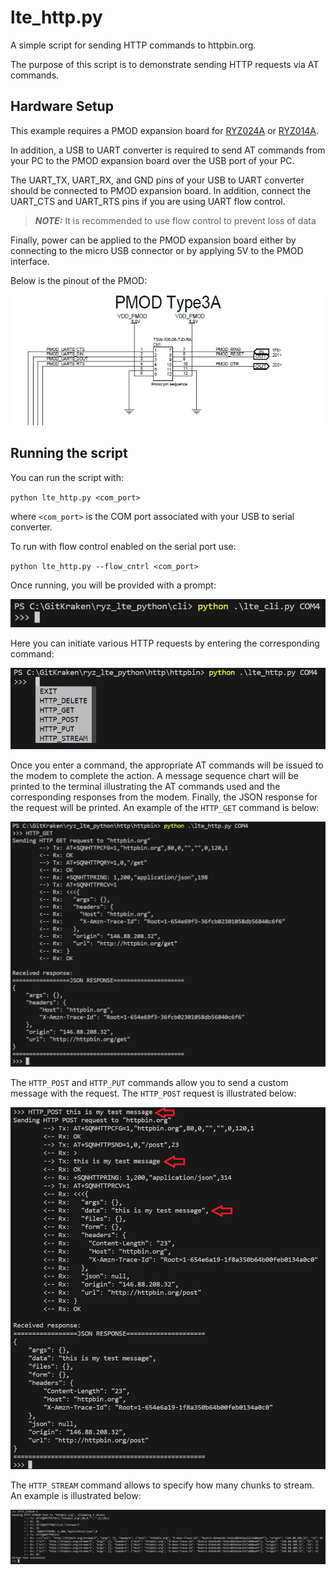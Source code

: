# lte_http.py

A simple script for sending HTTP commands to httpbin.org.

The purpose of this script is to demonstrate sending HTTP requests via AT commands.

## Hardware Setup

This example requires a PMOD expansion board for [RYZ024A](https://www.renesas.com/us/en/products/wireless-connectivity/cellular-iot-modules/rtkyz024a0b00000be-pmod-expansion-board-ryz024a) or [RYZ014A](https://www.renesas.com/us/en/products/wireless-connectivity/cellular-iot-modules/rtkyz014a0b00000be-pmod-expansion-board-ryz014a).

In addition, a USB to UART converter is required to send AT commands from your PC to the PMOD expansion board over the USB port of your PC.

The UART_TX, UART_RX, and GND pins of your USB to UART converter should be connected to PMOD expansion board. In addition, connect the UART_CTS and UART_RTS pins if you are using UART flow control.

> **_NOTE:_** It is recommended to use flow control to prevent loss of data

Finally, power can be applied to the PMOD expansion board either by connecting to the micro USB connector or by applying 5V to the PMOD interface.

Below is the pinout of the PMOD:

![pmod_sch](assets/pmod_sch.png)

## Running the script

You can run the script with:

`python lte_http.py <com_port>`

where `<com_port>` is the COM port associated with your USB to serial converter.

To run with flow control enabled on the serial port use:

`python lte_http.py --flow_cntrl <com_port>`

Once running, you will be provided with a prompt:

![terminal](assets/terminal.png)

Here you can initiate various HTTP requests by entering the corresponding command:

![commands](assets/commands.png)

Once you enter a command, the appropriate AT commands will be issued to the modem to complete the action. A message sequence chart will be printed to the terminal illustrating the AT commands used
and the corresponding responses from the modem. Finally, the JSON response for the request will be printed. An example of the `HTTP_GET` command is below:

![http_get](assets/http_get.png)

The `HTTP_POST` and `HTTP_PUT` commands allow you to send a custom message with the request. The `HTTP_POST` request is illustrated below:

![http_post](assets/http_post.png)

The `HTTP_STREAM` command allows to specify how many chunks to stream. An example is illustrated below: 

![http_stream](assets/http_stream.png)
